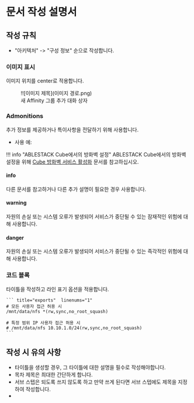 # 문서 작성 설명서

## 작성 규칙

- "아키텍처" -> "구성 정보" 순으로 작성합니다.




### 이미지 표시
이미지 위치를 center로 적용합니다.

<figure markdown>
!![이미지 제목](이미지 경로.png)
<figcaption>새 Affinity 그룹 추가 대화 상자</figcaption>
</figure markdown>


### Admonitions
추가 정보를 제공하거나 특이사항을 전달하기 위해 사용합니다.

- 사용 예:

!!! info "ABLESTACK Cube에서의 방화벽 설정"
    ABLESTACK Cube에서의 방화벽 설정을 위해 [Cube 방화벽 서비스 활성화](../../../../administration/cube/networking-guide#_27) 문서를 참고하십시오.

#### info
다른 문서를 참고하거나 다른 추가 설명이 필요한 경우 사용합니다.

#### warning
자원의 손실 또는 시스템 오류가 발생되어 서비스가 중단될 수 있는 잠재적인 위험에 대해 사용합니다.

#### danger
자원의 손실 또는 시스템 오류가 발생되어 서비스가 중단될 수 있는 즉각적인 위험에 대해 사용합니다.


### 코드 블록
타이틀을 작성하고 라인 표기 옵션을 적용합니다.

    ``` title="exports"  linenums="1"
    # 모든 사용자 접근 허용 시
    /mnt/data/nfs *(rw,sync,no_root_squash) 

    # 특정 범위 IP 사용자 접근 허용 시
    # /mnt/data/nfs 10.10.1.0/24(rw,sync,no_root_squash) 
    ```


## 작성 시 유의 사항

- 타이틀을 생성할 경우, 그 타이틀에 대한 설명을 필수로 작성해야합니다.
- 목차 제목은 최대한 간단하게 합니다. 
- 서브 스텝은 되도록 쓰지 않도록 하고 만약 쓰게 된다면 서브 스텝에도 제목을 지정하여 작성합니다.
- 

